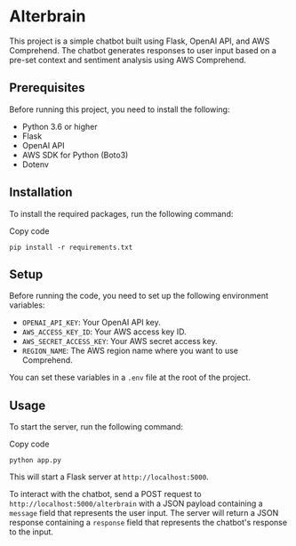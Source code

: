 Alterbrain
==========

This project is a simple chatbot built using Flask, OpenAI API, and AWS Comprehend. The chatbot generates responses to user input based on a pre-set context and sentiment analysis using AWS Comprehend.

Prerequisites
-------------

Before running this project, you need to install the following:

-   Python 3.6 or higher
-   Flask
-   OpenAI API
-   AWS SDK for Python (Boto3)
-   Dotenv

Installation
------------

To install the required packages, run the following command:

Copy code

`pip install -r requirements.txt`

Setup
-----

Before running the code, you need to set up the following environment variables:

-   `OPENAI_API_KEY`: Your OpenAI API key.
-   `AWS_ACCESS_KEY_ID`: Your AWS access key ID.
-   `AWS_SECRET_ACCESS_KEY`: Your AWS secret access key.
-   `REGION_NAME`: The AWS region name where you want to use Comprehend.

You can set these variables in a `.env` file at the root of the project.

Usage
-----

To start the server, run the following command:

Copy code

`python app.py`

This will start a Flask server at `http://localhost:5000`.

To interact with the chatbot, send a POST request to `http://localhost:5000/alterbrain` with a JSON payload containing a `message` field that represents the user input. The server will return a JSON response containing a `response` field that represents the chatbot's response to the input.
